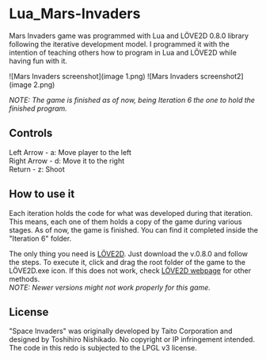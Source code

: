 Lua_Mars-Invaders
=============
Mars Invaders game was programmed with Lua and LÖVE2D 0.8.0 library following the iterative development model.
I programmed it with the intention of teaching others how to program in Lua and LÖVE2D while having fun with it.

![Mars Invaders screenshot](image 1.png)
![Mars Invaders screenshot2](image 2.png)

<i>NOTE: The game is finished as of now, being Iteration 6 the one to hold the finished program.</i>

Controls
-----------------------------------------------------
Left Arrow - a: Move player to the left<br/>
Right Arrow - d: Move it to the right<br/> 
Return - z: Shoot<br/>


How to use it
-----------------------------------------------------
Each iteration holds the code for what was developed during that iteration. This means, each one of them holds a copy of the game during various stages. As of now, the game is finished. You can find it completed inside the "Iteration 6" folder.

The only thing you need is [LÖVE2D](http://love2d.org/). Just download the v.0.8.0 and follow the steps.
To execute it, click and drag the root folder of the game to the LÖVE2D.exe icon. If this does not work, check [LÖVE2D webpage](http://love2d.org/) for other methods.<br/>
<i>NOTE: Newer versions might not work properly for this game.</i>


License
-----------------------------------------------------
"Space Invaders" was originally developed by Taito Corporation and designed by Toshihiro Nishikado. No copyright or IP infringement intended. The code in this redo is subjected to the LPGL v3 license.
